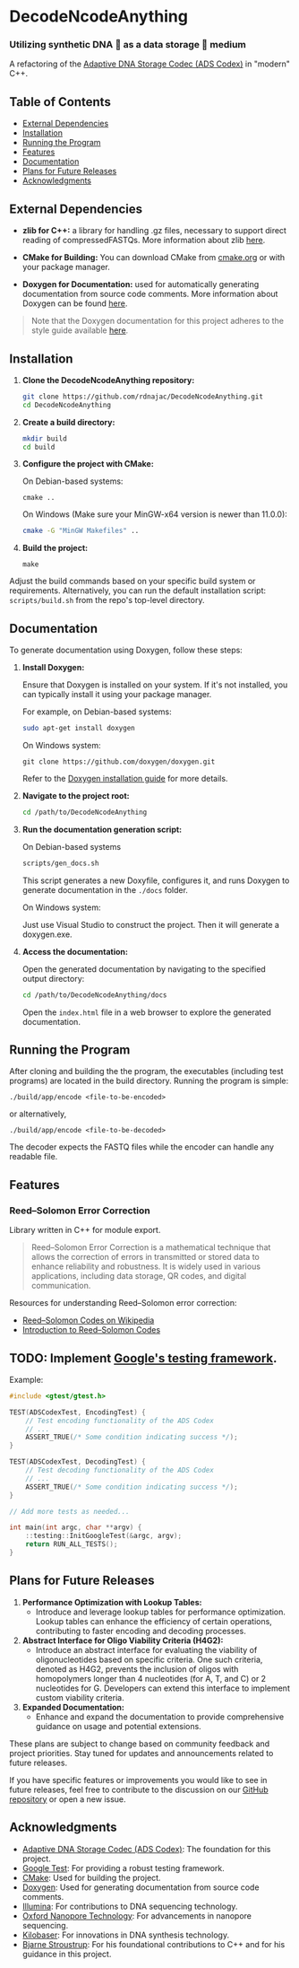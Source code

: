 # DecodeNcodeAnything
###  Utilizing synthetic DNA 🧬 as a data storage 💾 medium
A refactoring of the [Adaptive DNA Storage Codec (ADS Codex)](https://github.com/lanl/adscodex) in "modern" C++.

## Table of Contents
- [External Dependencies](#external-dependencies)
- [Installation](#installation)
- [Running the Program](#running-the-program)
- [Features](#features)
- [Documentation](#documentation)
- [Plans for Future Releases](#plans-for-future-releases)
- [Acknowledgments](#acknowledgments)

## External Dependencies

- **zlib for C++:** a library for handling .gz files, necessary to support direct reading of compressedFASTQs. More information about zlib [here](https://www.zlib.net/).

- **CMake for Building:** You can download CMake from [cmake.org](https://cmake.org/) or with your package manager.

- **Doxygen for Documentation:** used for automatically generating documentation from source code comments. More information about Doxygen can be found [here](https://www.doxygen.nl/).
> Note that the Doxygen documentation for this project adheres to the style guide available [here](https://micro-os-plus.github.io/develop/doxygen-style-guide/).

## Installation

1. **Clone the DecodeNcodeAnything repository:**

    ```bash
    git clone https://github.com/rdnajac/DecodeNcodeAnything.git
    cd DecodeNcodeAnything
    ```

2. **Create a build directory:**

    ```bash
    mkdir build
    cd build
    ```

3. **Configure the project with CMake:**

    On Debian-based systems:

    ```
    cmake ..
    ```

    On Windows (Make sure your MinGW-x64 version is newer than 11.0.0):

    ```bash
    cmake -G "MinGW Makefiles" ..
    ```

4. **Build the project:**

    ```
    make
    ```

Adjust the build commands based on your specific build system or requirements. Alternatively, you can run the default installation script: `scripts/build.sh` from the repo's top-level directory.

## Documentation

To generate documentation using Doxygen, follow these steps:

1. **Install Doxygen:**

    Ensure that Doxygen is installed on your system. If it's not installed, you can typically install it using your package manager. 

    For example, on Debian-based systems:

    ```bash
    sudo apt-get install doxygen
    ```
    On Windows system:

    ```
    git clone https://github.com/doxygen/doxygen.git
    ```

    Refer to the [Doxygen installation guide](https://www.doxygen.nl/manual/install.html) for more details.

2. **Navigate to the project root:**

    ```bash
    cd /path/to/DecodeNcodeAnything
    ```

3. **Run the documentation generation script:**

    On Debian-based systems

    ```bash
    scripts/gen_docs.sh
    ```

    This script generates a new Doxyfile, configures it, and runs Doxygen to generate documentation in the `./docs` folder.

    On Windows system:

    Just use Visual Studio to construct the project. Then it will generate a doxygen.exe.

4. **Access the documentation:**

    Open the generated documentation by navigating to the specified output directory:

    ```bash
    cd /path/to/DecodeNcodeAnything/docs
    ```

    Open the `index.html` file in a web browser to explore the generated documentation.

## Running the Program
After cloning and building the the program, the executables (including test programs) are located in the build directory. Running the program is simple: 
```
./build/app/encode <file-to-be-encoded>
```
or alternatively, 
```
./build/app/encode <file-to-be-decoded>
```
The decoder expects the FASTQ files while the encoder can handle any readable file. 


## Features
###  Reed–Solomon Error Correction
Library written in C++ for module export.

> Reed–Solomon Error Correction is a mathematical technique that allows the correction of errors in transmitted or stored data to enhance reliability and robustness. It is widely used in various applications, including data storage, QR codes, and digital communication.

Resources for understanding Reed–Solomon error correction:
  - [Reed–Solomon Codes on Wikipedia](https://en.wikipedia.org/wiki/Reed%E2%80%93Solomon_error_correction)
  - [Introduction to Reed–Solomon Codes](https://www.cs.cmu.edu/~guyb/realworld/reedsolomon/reed_solomon_codes.html)

## TODO: Implement [Google's testing framework](https://github.com/google/googletest).

Example:

```cpp
#include <gtest/gtest.h>

TEST(ADSCodexTest, EncodingTest) {
    // Test encoding functionality of the ADS Codex
    // ...
    ASSERT_TRUE(/* Some condition indicating success */);
}

TEST(ADSCodexTest, DecodingTest) {
    // Test decoding functionality of the ADS Codex
    // ...
    ASSERT_TRUE(/* Some condition indicating success */);
}

// Add more tests as needed...

int main(int argc, char **argv) {
    ::testing::InitGoogleTest(&argc, argv);
    return RUN_ALL_TESTS();
}
```

## Plans for Future Releases

1. **Performance Optimization with Lookup Tables:**
    - Introduce and leverage lookup tables for performance optimization. Lookup tables can enhance the efficiency of certain operations, contributing to faster encoding and decoding processes.
2. **Abstract Interface for Oligo Viability Criteria (H4G2):**
    - Introduce an abstract interface for evaluating the viability of oligonucleotides based on specific criteria. One such criteria, denoted as H4G2, prevents the inclusion of oligos with homopolymers longer than 4 nucleotides (for A, T, and C) or 2 nucleotides for G. Developers can extend this interface to implement custom viability criteria.
3. **Expanded Documentation:**
    - Enhance and expand the documentation to provide comprehensive guidance on usage and potential extensions.

These plans are subject to change based on community feedback and project priorities. Stay tuned for updates and announcements related to future releases.

If you have specific features or improvements you would like to see in future releases, feel free to contribute to the discussion on our [GitHub repository](https://github.com/rdnajac/DecodeNcodeAnything) or open a new issue.

## Acknowledgments

- [Adaptive DNA Storage Codec (ADS Codex)](https://github.com/lanl/adscodex): The foundation for this project.
- [Google Test](https://github.com/google/googletest): For providing a robust testing framework.
- [CMake](https://cmake.org/): Used for building the project.
- [Doxygen](https://www.doxygen.nl/): Used for generating documentation from source code comments.
- [Illumina](https://www.illumina.com/): For contributions to DNA sequencing technology.
- [Oxford Nanopore Technology](https://nanoporetech.com/): For advancements in nanopore sequencing.
- [Kilobaser](https://kilobaser.com/): For innovations in DNA synthesis technology.
- [Bjarne Stroustrup](http://www.stroustrup.com/): For his foundational contributions to C++ and for his guidance in this project.
